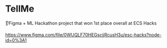 # TellMe
👂Figma + ML Hackathon project that won 1st place overall at ECS Hacks

https://www.figma.com/file/0WUQLF70HEGscjjRcusH3u/esc-hacks?node-id=0%3A1
